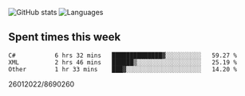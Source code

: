 ![GitHub stats](https://github-readme-stats.vercel.app/api?username=emipa606&theme=github_dark&show_icons=true) 
![Languages](https://github-readme-stats.vercel.app/api/top-langs/?username=emipa606&theme=github_dark&layout=compact)

## Spent times this week
<!--START_SECTION:waka-->

```text
C#           6 hrs 32 mins   ██████████████▓░░░░░░░░░░   59.27 %
XML          2 hrs 46 mins   ██████▒░░░░░░░░░░░░░░░░░░   25.19 %
Other        1 hr 33 mins    ███▓░░░░░░░░░░░░░░░░░░░░░   14.20 %
```

<!--END_SECTION:waka-->


26012022/8690260
